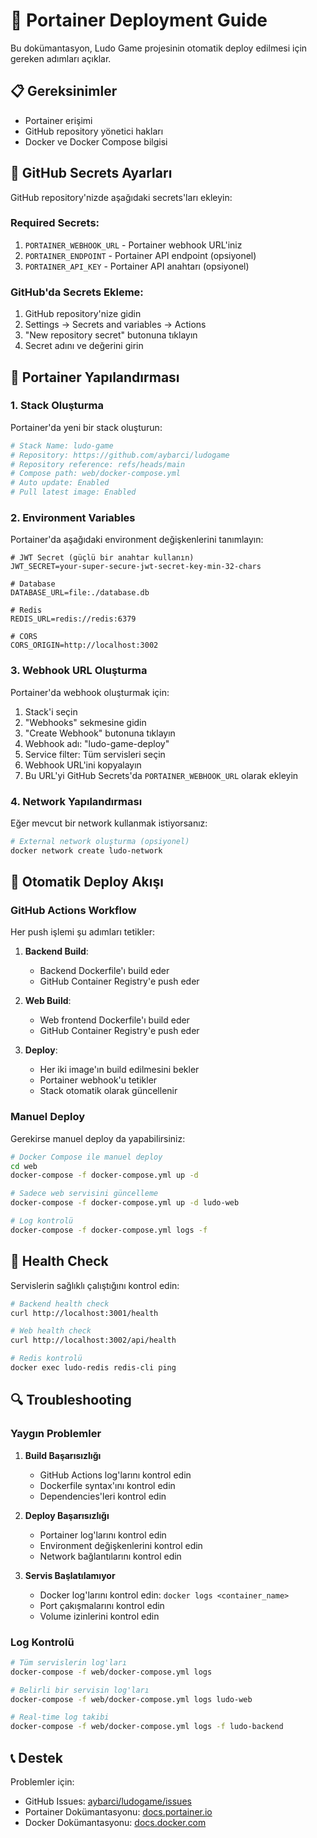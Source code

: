 # 🚀 Portainer Deployment Guide

Bu dokümantasyon, Ludo Game projesinin otomatik deploy edilmesi için gereken adımları açıklar.

## 📋 Gereksinimler

- Portainer erişimi
- GitHub repository yönetici hakları
- Docker ve Docker Compose bilgisi

## 🔧 GitHub Secrets Ayarları

GitHub repository'nizde aşağıdaki secrets'ları ekleyin:

### Required Secrets:
1. `PORTAINER_WEBHOOK_URL` - Portainer webhook URL'iniz
2. `PORTAINER_ENDPOINT` - Portainer API endpoint (opsiyonel)
3. `PORTAINER_API_KEY` - Portainer API anahtarı (opsiyonel)

### GitHub'da Secrets Ekleme:
1. GitHub repository'nize gidin
2. Settings → Secrets and variables → Actions
3. "New repository secret" butonuna tıklayın
4. Secret adını ve değerini girin

## 🐳 Portainer Yapılandırması

### 1. Stack Oluşturma

Portainer'da yeni bir stack oluşturun:

```bash
# Stack Name: ludo-game
# Repository: https://github.com/aybarci/ludogame
# Repository reference: refs/heads/main
# Compose path: web/docker-compose.yml
# Auto update: Enabled
# Pull latest image: Enabled
```

### 2. Environment Variables

Portainer'da aşağıdaki environment değişkenlerini tanımlayın:

```env
# JWT Secret (güçlü bir anahtar kullanın)
JWT_SECRET=your-super-secure-jwt-secret-key-min-32-chars

# Database
DATABASE_URL=file:./database.db

# Redis
REDIS_URL=redis://redis:6379

# CORS
CORS_ORIGIN=http://localhost:3002
```

### 3. Webhook URL Oluşturma

Portainer'da webhook oluşturmak için:

1. Stack'i seçin
2. "Webhooks" sekmesine gidin
3. "Create Webhook" butonuna tıklayın
4. Webhook adı: "ludo-game-deploy"
5. Service filter: Tüm servisleri seçin
6. Webhook URL'ini kopyalayın
7. Bu URL'yi GitHub Secrets'da `PORTAINER_WEBHOOK_URL` olarak ekleyin

### 4. Network Yapılandırması

Eğer mevcut bir network kullanmak istiyorsanız:

```bash
# External network oluşturma (opsiyonel)
docker network create ludo-network
```

## 🔄 Otomatik Deploy Akışı

### GitHub Actions Workflow

Her push işlemi şu adımları tetikler:

1. **Backend Build**: 
   - Backend Dockerfile'ı build eder
   - GitHub Container Registry'e push eder
   
2. **Web Build**: 
   - Web frontend Dockerfile'ı build eder
   - GitHub Container Registry'e push eder
   
3. **Deploy**: 
   - Her iki image'ın build edilmesini bekler
   - Portainer webhook'u tetikler
   - Stack otomatik olarak güncellenir

### Manuel Deploy

Gerekirse manuel deploy da yapabilirsiniz:

```bash
# Docker Compose ile manuel deploy
cd web
docker-compose -f docker-compose.yml up -d

# Sadece web servisini güncelleme
docker-compose -f docker-compose.yml up -d ludo-web

# Log kontrolü
docker-compose -f docker-compose.yml logs -f
```

## 🏥 Health Check

Servislerin sağlıklı çalıştığını kontrol edin:

```bash
# Backend health check
curl http://localhost:3001/health

# Web health check
curl http://localhost:3002/api/health

# Redis kontrolü
docker exec ludo-redis redis-cli ping
```

## 🔍 Troubleshooting

### Yaygın Problemler

1. **Build Başarısızlığı**
   - GitHub Actions log'larını kontrol edin
   - Dockerfile syntax'ını kontrol edin
   - Dependencies'leri kontrol edin

2. **Deploy Başarısızlığı**
   - Portainer log'larını kontrol edin
   - Environment değişkenlerini kontrol edin
   - Network bağlantılarını kontrol edin

3. **Servis Başlatılamıyor**
   - Docker log'larını kontrol edin: `docker logs <container_name>`
   - Port çakışmalarını kontrol edin
   - Volume izinlerini kontrol edin

### Log Kontrolü

```bash
# Tüm servislerin log'ları
docker-compose -f web/docker-compose.yml logs

# Belirli bir servisin log'ları
docker-compose -f web/docker-compose.yml logs ludo-web

# Real-time log takibi
docker-compose -f web/docker-compose.yml logs -f ludo-backend
```

## 📞 Destek

Problemler için:
- GitHub Issues: [aybarci/ludogame/issues](https://github.com/aybarci/ludogame/issues)
- Portainer Dokümantasyonu: [docs.portainer.io](https://docs.portainer.io)
- Docker Dokümantasyonu: [docs.docker.com](https://docs.docker.com)